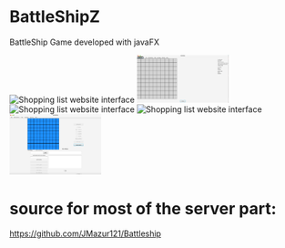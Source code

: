 # BattleShipZ
BattleShip Game developed with javaFX

<img src="Screenshot1.png" alt="Shopping list website interface" style="width:32%;height:auto;"> <img src="Screenshot2.png" alt="Shopping list website interface" style="width:32%;height:auto;"> <img src="Screenshot3.png" alt="Shopping list website interface" style="width:32%;height:auto;"> <img src="Screenshot4.png" alt="Shopping list website interface" style="width:32%;height:auto;"> <img src="Screenshot5.png" alt="Shopping list website interface" style="width:32%;height:auto;">















# source for most of the server part:
https://github.com/JMazur121/Battleship
